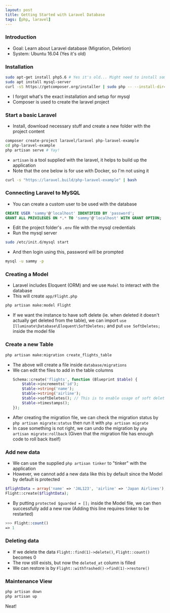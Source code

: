 ```yaml
---
layout: post
title: Getting Started with Laravel Database
tags: [php, laravel]
---
```


### Introduction

- Goal: Learn about Laravel database (Migration, Deletion)
- System: Ubuntu 16.04 (Yes it's old)

### Installation


```bash
sudo apt-get install php5.6 # Yes it's old... Might need to install something else
sudo apt install mysql-server
curl -sS https://getcomposer.org/installer | sudo php -- --install-dir=/usr/local/bin --filename=composer
```

- I forgot what's the exact installation and setup for mysql
- Composer is used to create the laravel project

### Start a basic Laravel

- Install, download necessary stuff and create a new folder with the project content

```bash
composer create-project laravel/laravel php-laravel-example
cd php-laravel-example
php artisan serve # Yay!
```

- `artisan` is a tool supplied with the laravel, it helps to build up the application
- Note that the one below is for use with Docker, so I'm not using it

```bash
curl -s "https://laravel.build/php-laravel-example" | bash
```

### Connecting Laravel to MySQL

- You can create a custom user to be used with the database

```sql
CREATE USER 'sammy'@'localhost' IDENTIFIED BY 'password';
GRANT ALL PRIVILEGES ON *.* TO 'sammy'@'localhost' WITH GRANT OPTION;
```

- Edit the project folder's `.env` file with the mysql credentials
- Run the mysql server

```bash
sudo /etc/init.d/mysql start
```

- And then login using this, password will be prompted

```bash
mysql -u sammy -p
```

### Creating a Model

- Laravel includes Eloquent (ORM) and we use `Model` to interact with the database
- This will create `app/Flight.php`

```bash
php artisan make:model Flight
```

- If we want the instance to have soft delete (ie. when deleted it doesn't actually get deleted from the table), we can import `use Illuminate\Database\Eloquent\SoftDeletes;` and put `use SoftDeletes;` inside the model file

### Create a new Table

```bash
php artisan make:migration create_flights_table
```

- The above will create a file inside `database/migrations`
- We can edit the files to add in the table columns
    ```php
    Schema::create('flights', function (Blueprint $table) {
        $table->increments('id');
        $table->string('name');
        $table->string('airline');
        $table->softDeletes(); // This is to enable usage of soft delete by creating the necessary column (deleted_at)
        $table->timestamps();
    });
    ```
- After creating the migration file, we can check the migration status by `php artisan migrate:status` then run it with `php artisan migrate`
- In case something is not right, we can undo the migration by `php artisan migrate:rollback` (Given that the migration file has enough code to roll back itself)

### Add new data
- We can use the supplied `php artisan tinker` to "tinker" with the application
- However, we cannot add a new data like this by default since the Model by default is protected
```php
$flightData = array('name' => 'JAL123', 'airline' => 'Japan Airlines');
Flight::create($flightData);
```
- By putting `protected $guarded = [];` inside the Model file, we can then successfully add a new row (Adding this line requires tinker to be restarted)
```php
>>> Flight::count()
=> 1
```

### Deleting data

- If we delete the data `Flight::find(1)->delete()`, `Flight::count()` becomes 0
- The row still exists, but now the `deleted_at` column is filled
- We can restore is by `Flight::withTrashed()->find(1)->restore()`


### Maintenance View

```php
php artisan down
php artisan up
```

Neat!
